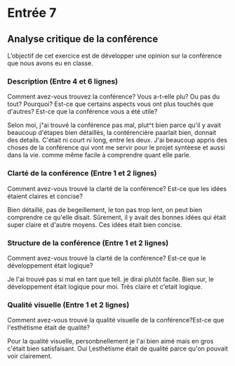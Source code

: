 # Entrée 7
## Analyse critique de la conférence

L’objectif de cet exercice est de développer une opinion sur la conférence que nous avons eu en classe. 

### Description (Entre 4 et 6 lignes)
Comment avez-vous trouvez la conférence? Vous a-t-elle plu? Ou pas du tout? Pourquoi? Est-ce que certains aspects vous ont plus touchés que d'autres? Est-ce que la conférence vous a été utile?

Selon moi, j"ai trouvé la conférence pas mal, plut^t bien parce qu'il y avait beaucoup d'étapes bien détaillés, la contérencière paarlait bien, donnait des details. C'était ni court ni long, entre les deux. J'ai beaucoup appris des choses de la conférence qui vont me servir pour le projet syntèese et aussi dans la vie. comme même facile à comprendre quant elle parle.

### Clarté de la conférence (Entre 1 et 2 lignes)
Comment avez-vous trouvé la clarté de la conférence? Est-ce que les idées étaient claires et concise?

Bien détaillé, pas de begeillement, le ton pas trop lent, on peut bien comprendre ce qu'elle disait. Sûrement, il y avait des bonnes idées qui était super claire et d'autre moyens. Ces idées était bien concise.

### Structure de la conférence (Entre 1 et 2 lignes)
Comment avez-vous trouvé la clarté de la conférence? Est-ce que le développement était logique?

Je l'ai trouvé pas si mal en tant que tell. je dirai plutôt facile. Bien sur, le développement était logique pour moi. Très claire et c'etait logique. 

### Qualité visuelle (Entre 1 et 2 lignes)
Comment avez-vous trouvé la qualité visuelle de la conférence?Est-ce que l'esthétisme était de qualité?

Pour la qualité visuelle, personbnellement je l'ai bien aimé mais en gros c'était bien satisfaisant. Oui l,esthétisme était de qualité parce qu'on pouvait voir clairement.


